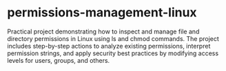 # permissions-management-linux
Practical project demonstrating how to inspect and manage file and directory permissions in Linux using ls and chmod commands. The project includes step-by-step actions to analyze existing permissions, interpret permission strings, and apply security best practices by modifying access levels for users, groups, and others.
